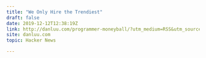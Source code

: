 ```yaml
---
title: "We Only Hire the Trendiest"
draft: false
date: 2019-12-12T12:38:19Z
link: http://danluu.com/programmer-moneyball/?utm_medium=RSS&utm_source=hune
site: danluu.com
topic: Hacker News  

---
```

